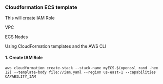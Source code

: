 ### Cloudformation ECS template

This will create IAM Role

VPC

ECS Nodes

Using CloudFormation templates and the AWS CLI

#### 1. Create IAM Role
```
aws cloudformation create-stack --stack-name myECS-$(openssl rand -hex 12) --template-body file://iam.yaml --region us-east-1 --capabilities CAPABILITY_IAM
```
